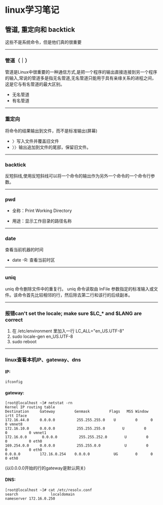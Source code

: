 linux学习笔记
===========

## 管道, 重定向和 backtick

这些不是系统命令，但是他们真的很重要

---

### 管道（｜）

管道是Linux中很重要的一种通信方式,是把一个程序的输出直接连接到另一个程序的输入,常说的管道多是指无名管道,无名管道只能用于具有亲缘关系的进程之间，这是它与有名管道的最大区别。

* 无名管道
* 有名管道

---

### 重定向

将命令的结果输出到文件，而不是标准输出(屏幕)

* 〉写入文件并覆盖旧文件
* 〉〉输出追加到文件的尾部，保留旧文件。

---

### backtick

反短斜线,使用反短斜线可以将一个命令的输出作为另外一个命令的一个命令行参数。

---

### pwd

* 全称：Print Working Directory

* 用途：显示工作目录的路径名称

---

### date

查看当前机器的时间

* date -R: 查看当前时区

---

### uniq

uniq 命令删除文件中的重复行。 uniq 命令读取由 InFile 参数指定的标准输入或文件。该命令首先比较相邻的行，然后除去第二行和该行的后续副本。

---

###  报错can't set the locale; make sure $LC\_* and $LANG are correct

1. 在 /etc/environment 里加入一行 LC\_ALL="en\_US.UTF-8"
2. sudo locale-gen en\_US.UTF-8
3. sudo reboot

---

### linux查看本机IP、gateway、dns

#### IP: 

    ifconfig

#### gateway:

    [root@localhost ~]# netstat -rn
    Kernel IP routing table
    Destination     Gateway         Genmask         Flags   MSS Window irtt Iface
    172.16.44.0     0.0.0.0          255.255.255.0    U         0      0          0 vmnet8
    172.16.10.0     0.0.0.0          255.255.255.0        U         0      0          0 vmnet1
    172.16.0.0       0.0.0.0          255.255.252.0        U         0      0          0 eth0
    169.254.0.0     0.0.0.0          255.255.0.0           U         0      0          0 eth0
    0.0.0.0         172.16.0.254    0.0.0.0           UG        0      0          0 eth0

(以0.0.0.0开始的行的gateway是默认网关)

#### DNS:

    [root@localhost ~]# cat /etc/resolv.conf
    search               localdomain
    nameserver 172.16.0.250

